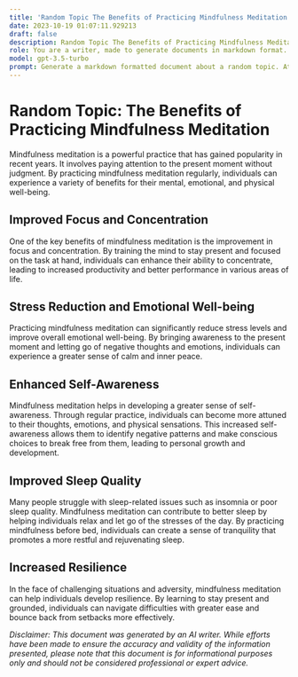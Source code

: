 ```yaml
---
title: 'Random Topic The Benefits of Practicing Mindfulness Meditation'
date: 2023-10-19 01:07:11.929213
draft: false
description: Random Topic The Benefits of Practicing Mindfulness Meditation
role: You are a writer, made to generate documents in markdown format. It is very important that all of the documents you generate are in valid markdown format.
model: gpt-3.5-turbo
prompt: Generate a markdown formatted document about a random topic. At the bottom, include a disclaimer explaining that the document was generated by you. The first line of the document should be the title. Make sure that the entire document is in proper markdown format, using a mix of various tags to make the document visually appealing.
---
```


# Random Topic: The Benefits of Practicing Mindfulness Meditation

Mindfulness meditation is a powerful practice that has gained popularity in recent years. It involves paying attention to the present moment without judgment. By practicing mindfulness meditation regularly, individuals can experience a variety of benefits for their mental, emotional, and physical well-being.

## Improved Focus and Concentration

One of the key benefits of mindfulness meditation is the improvement in focus and concentration. By training the mind to stay present and focused on the task at hand, individuals can enhance their ability to concentrate, leading to increased productivity and better performance in various areas of life.

## Stress Reduction and Emotional Well-being

Practicing mindfulness meditation can significantly reduce stress levels and improve overall emotional well-being. By bringing awareness to the present moment and letting go of negative thoughts and emotions, individuals can experience a greater sense of calm and inner peace.

## Enhanced Self-Awareness

Mindfulness meditation helps in developing a greater sense of self-awareness. Through regular practice, individuals can become more attuned to their thoughts, emotions, and physical sensations. This increased self-awareness allows them to identify negative patterns and make conscious choices to break free from them, leading to personal growth and development.

## Improved Sleep Quality

Many people struggle with sleep-related issues such as insomnia or poor sleep quality. Mindfulness meditation can contribute to better sleep by helping individuals relax and let go of the stresses of the day. By practicing mindfulness before bed, individuals can create a sense of tranquility that promotes a more restful and rejuvenating sleep.

## Increased Resilience

In the face of challenging situations and adversity, mindfulness meditation can help individuals develop resilience. By learning to stay present and grounded, individuals can navigate difficulties with greater ease and bounce back from setbacks more effectively.

_Disclaimer: This document was generated by an AI writer. While efforts have been made to ensure the accuracy and validity of the information presented, please note that this document is for informational purposes only and should not be considered professional or expert advice._